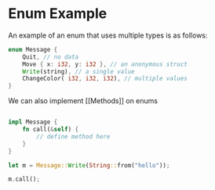 # Enum Example
An example of an enum that uses multiple types is as follows:

```rust
enum Message {
	Quit, // no data
	Move { x: i32, y: i32 }, // an anonymous struct
	Write(string), // a single value
	ChangeColor( i32, i32, i32), // multiple values
}
```
We can also implement [[Methods]] on enums

```rust

impl Message {
	fn call(&self) {
		// define method here
	}
}

let m = Message::Write(String::from("hello"));

m.call();
```